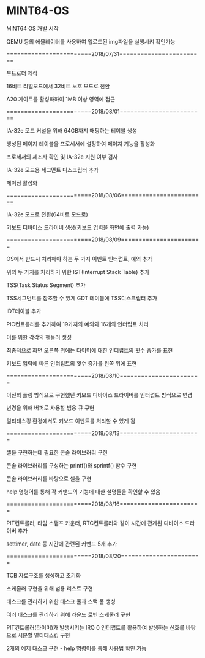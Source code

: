 # MINT64-OS

MINT64 OS 개발 시작

QEMU 등의 에뮬레이터를 사용하여 업로드된 img파일을 실행시켜 확인가능

========================2018/07/31========================

부트로더 제작

16비트 리얼모드에서 32비트 보호 모드로 전환

A20 게이트를 활성화하여 1MB 이상 영역에 접근


========================2018/08/01========================

IA-32e 모드 커널을 위해 64GB까지 매핑하는 테이블 생성

생성된 페이지 테이블을 프로세서에 설정하여 페이지 기능을 활성화

프로세서의 제조사 확인 및 IA-32e 지원 여부 검사

IA-32e 모드용 세그먼트 디스크립터 추가

페이징 활성화


========================2018/08/06========================

IA-32e 모드로 전환(64비트 모드로)

키보드 디바이스 드라이버 생성(키보드 입력을 화면에 출력 가능)


========================2018/08/09=======================

OS에서 반드시 처리해야 하는 두 가지 이벤트 인터럽트, 예외 추가

위의 두 가지를 처리하기 위한 IST(Interrupt Stack Table) 추가

TSS(Task Status Segment) 추가

TSS세그먼트를 참조할 수 있게 GDT 테이블에 TSS디스크립터 추가

IDT테이블 추가

PIC컨트롤러를 추가하여 19가지의 예외와 16개의 인터럽트 처리

이를 위한 각각의 핸들러 생성

최종적으로 화면 오른쪽 위에는 타이머에 대한 인터럽트의 횟수 증가를 표현

키보드 입력에 따른 인터럽트의 횟수 증가를 왼쪽 위에 표현


========================2018/08/10=======================

이전의 폴링 방식으로 구현했던 키보드 디바이스 드라이버를 인터럽트 방식으로 변경

변경을 위해 버퍼로 사용할 범용 큐 구현

멀티태스킹 환경에서도 키보드 이벤트를 처리할 수 있게 됨


========================2018/08/13=======================

셸을 구현하는데 필요한 콘솔 라이브러리 구현

콘솔 라이브러리를 구성하는 printf()와 sprintf() 함수 구현

콘솔 라이브러리를 바탕으로 셸을 구현

help 명령어를 통해 각 커맨드의 기능에 대한 설명들을 확인할 수 있음


========================2018/08/16=======================

PIT컨트롤러, 타임 스탬프 카운터, RTC컨트롤러와 같이 시간에 관계된 디바이스 드라이버 추가

settimer, date 등 시간에 관련된 커맨드 5개 추가


========================2018/08/20=======================

TCB 자료구조를 생성하고 초기화

스케줄러 구현을 위해 범용 리스트 구현

태스크를 관리하기 위한 태스크 풀과 스택 풀 생성

여러 태스크를 관리하기 위해 라운드 로빈 스케줄러 구현

PIT컨트롤러(타이머)가 발생시키는 IRQ 0 인터럽트를 활용하여 발생하는 신호를 바탕으로 시분할 멀티태스킹 구현

2개의 예제 태스크 구현 - help 명령어를 통해 사용법 확인 가능

